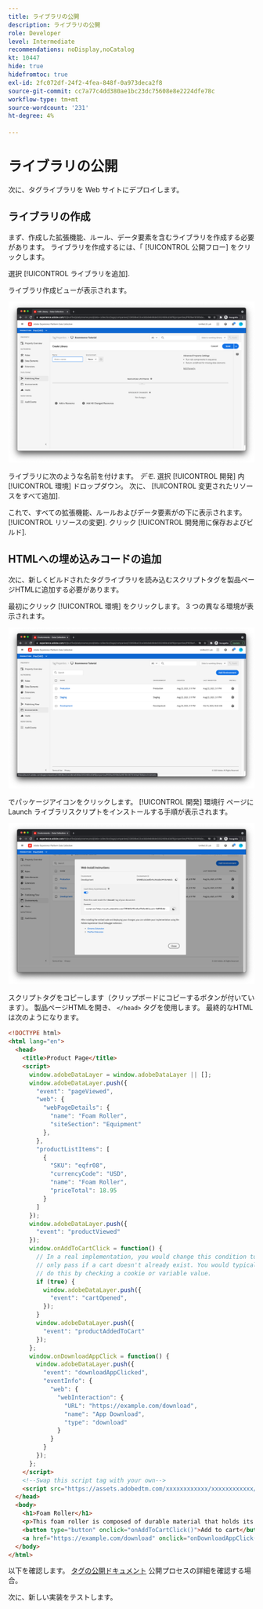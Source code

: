 ```yaml
---
title: ライブラリの公開
description: ライブラリの公開
role: Developer
level: Intermediate
recommendations: noDisplay,noCatalog
kt: 10447
hide: true
hidefromtoc: true
exl-id: 2fc072df-24f2-4fea-848f-0a973deca2f8
source-git-commit: cc7a77c4dd380ae1bc23dc75608e8e2224dfe78c
workflow-type: tm+mt
source-wordcount: '231'
ht-degree: 4%

---
```


# ライブラリの公開

次に、タグライブラリを Web サイトにデプロイします。

## ライブラリの作成

まず、作成した拡張機能、ルール、データ要素を含むライブラリを作成する必要があります。 ライブラリを作成するには、「 [!UICONTROL 公開フロー] をクリックします。

選択 [!UICONTROL ライブラリを追加].

ライブラリ作成ビューが表示されます。

![タグライブラリの作成](../../../assets/implementation-strategy/tags-library-creation.png)

ライブラリに次のような名前を付けます。 _デモ_. 選択 [!UICONTROL 開発] 内 [!UICONTROL 環境] ドロップダウン。 次に、 [!UICONTROL 変更されたリソースをすべて追加].

これで、すべての拡張機能、ルールおよびデータ要素がの下に表示されます。 [!UICONTROL リソースの変更]. クリック [!UICONTROL 開発用に保存およびビルド].

## HTMLへの埋め込みコードの追加

次に、新しくビルドされたタグライブラリを読み込むスクリプトタグを製品ページHTMLに追加する必要があります。

最初にクリック [!UICONTROL 環境] をクリックします。 3 つの異なる環境が表示されます。

![タグ環境](../../../assets/implementation-strategy/tags-environments.png)

でパッケージアイコンをクリックします。 [!UICONTROL 開発] 環境行 ページに Launch ライブラリスクリプトをインストールする手順が表示されます。

![タグのインストール手順](../../../assets/implementation-strategy/tags-installation-instructions.png)

スクリプトタグをコピーします（クリップボードにコピーするボタンが付いています）。 製品ページHTMLを開き、 `</head>` タグを使用します。 最終的なHTMLは次のようになります。

```html
<!DOCTYPE html>
<html lang="en">
  <head>
    <title>Product Page</title>
    <script>
      window.adobeDataLayer = window.adobeDataLayer || [];
      window.adobeDataLayer.push({
        "event": "pageViewed",
        "web": {
          "webPageDetails": {
            "name": "Foam Roller",
            "siteSection": "Equipment"
          },
        },
        "productListItems": [
          {
            "SKU": "eqfr08",
            "currencyCode": "USD",
            "name": "Foam Roller",
            "priceTotal": 18.95
          }
        ]
      });
      window.adobeDataLayer.push({
        "event": "productViewed"
      });
      window.onAddToCartClick = function() {
        // In a real implementation, you would change this condition to 
        // only pass if a cart doesn't already exist. You would typically 
        // do this by checking a cookie or variable value.
        if (true) {
          window.adobeDataLayer.push({
            "event": "cartOpened",
          });
        }
        window.adobeDataLayer.push({
          "event": "productAddedToCart"
        });
      };
      window.onDownloadAppClick = function() {
        window.adobeDataLayer.push({
          "event": "downloadAppClicked",
          "eventInfo": {
            "web": {
              "webInteraction": {
                "URL": "https://example.com/download",
                "name": "App Download",
                "type": "download"
              }
            }
          }
        });
      };
    </script>
    <!--Swap this script tag with your own-->
    <script src="https://assets.adobedtm.com/xxxxxxxxxxxx/xxxxxxxxxxxx/launch-xxxxxxxxxxxx-development.min.js" async></script>
  </head>
  <body>
    <h1>Foam Roller</h1>
    <p>This foam roller is composed of durable material that holds its shape and delivers deep tissue therapy. Purchase now for only $18.95!</p>
    <button type="button" onclick="onAddToCartClick()">Add to cart</button>
    <a href="https://example.com/download" onclick="onDownloadAppClick()">Download the app</a>
  </body>
</html>
```

以下を確認します。 [タグの公開ドキュメント](https://experienceleague.adobe.com/docs/experience-platform/tags/publish/overview.html?lang=ja) 公開プロセスの詳細を確認する場合。

次に、新しい実装をテストします。
